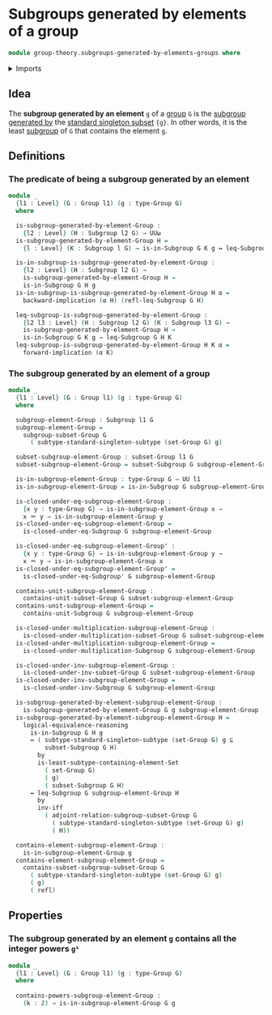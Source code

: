 # Subgroups generated by elements of a group

```agda
module group-theory.subgroups-generated-by-elements-groups where
```

<details><summary>Imports</summary>

```agda
open import elementary-number-theory.integers

open import foundation.identity-types
open import foundation.logical-equivalences
open import foundation.singleton-subtypes
open import foundation.subtypes
open import foundation.universe-levels

open import group-theory.groups
open import group-theory.subgroups
open import group-theory.subgroups-generated-by-subsets-groups
open import group-theory.subsets-groups
```

</details>

## Idea

The **subgroup generated by an element** `g` of a
[group](group-theory.groups.md) `G` is the
[subgroup generated by](group-theory.subgroups-generated-by-subsets-groups.md)
the [standard singleton subset](foundation.singleton-subtypes.md) `{g}`. In
other words, it is the least [subgroup](group-theory.subgroups.md) of `G` that
contains the element `g`.

## Definitions

### The predicate of being a subgroup generated by an element

```agda
module _
  {l1 : Level} (G : Group l1) (g : type-Group G)
  where

  is-subgroup-generated-by-element-Group :
    {l2 : Level} (H : Subgroup l2 G) → UUω
  is-subgroup-generated-by-element-Group H =
    {l : Level} (K : Subgroup l G) → is-in-Subgroup G K g ↔ leq-Subgroup G H K

  is-in-subgroup-is-subgroup-generated-by-element-Group :
    {l2 : Level} (H : Subgroup l2 G) →
    is-subgroup-generated-by-element-Group H →
    is-in-Subgroup G H g
  is-in-subgroup-is-subgroup-generated-by-element-Group H α =
    backward-implication (α H) (refl-leq-Subgroup G H)

  leq-subgroup-is-subgroup-generated-by-element-Group :
    {l2 l3 : Level} (H : Subgroup l2 G) (K : Subgroup l3 G) →
    is-subgroup-generated-by-element-Group H →
    is-in-Subgroup G K g → leq-Subgroup G H K
  leq-subgroup-is-subgroup-generated-by-element-Group H K α =
    forward-implication (α K)
```

### The subgroup generated by an element of a group

```agda
module _
  {l1 : Level} (G : Group l1) (g : type-Group G)
  where

  subgroup-element-Group : Subgroup l1 G
  subgroup-element-Group =
    subgroup-subset-Group G
      ( subtype-standard-singleton-subtype (set-Group G) g)

  subset-subgroup-element-Group : subset-Group l1 G
  subset-subgroup-element-Group = subset-Subgroup G subgroup-element-Group

  is-in-subgroup-element-Group : type-Group G → UU l1
  is-in-subgroup-element-Group = is-in-Subgroup G subgroup-element-Group

  is-closed-under-eq-subgroup-element-Group :
    {x y : type-Group G} → is-in-subgroup-element-Group x →
    x ＝ y → is-in-subgroup-element-Group y
  is-closed-under-eq-subgroup-element-Group =
    is-closed-under-eq-Subgroup G subgroup-element-Group

  is-closed-under-eq-subgroup-element-Group' :
    {x y : type-Group G} → is-in-subgroup-element-Group y →
    x ＝ y → is-in-subgroup-element-Group x
  is-closed-under-eq-subgroup-element-Group' =
    is-closed-under-eq-Subgroup' G subgroup-element-Group

  contains-unit-subgroup-element-Group :
    contains-unit-subset-Group G subset-subgroup-element-Group
  contains-unit-subgroup-element-Group =
    contains-unit-Subgroup G subgroup-element-Group

  is-closed-under-multiplication-subgroup-element-Group :
    is-closed-under-multiplication-subset-Group G subset-subgroup-element-Group
  is-closed-under-multiplication-subgroup-element-Group =
    is-closed-under-multiplication-Subgroup G subgroup-element-Group

  is-closed-under-inv-subgroup-element-Group :
    is-closed-under-inv-subset-Group G subset-subgroup-element-Group
  is-closed-under-inv-subgroup-element-Group =
    is-closed-under-inv-Subgroup G subgroup-element-Group

  is-subgroup-generated-by-element-subgroup-element-Group :
    is-subgroup-generated-by-element-Group G g subgroup-element-Group
  is-subgroup-generated-by-element-subgroup-element-Group H =
    logical-equivalence-reasoning
      is-in-Subgroup G H g
      ↔ ( subtype-standard-singleton-subtype (set-Group G) g ⊆
          subset-Subgroup G H)
        by
        is-least-subtype-containing-element-Set
          ( set-Group G)
          ( g)
          ( subset-Subgroup G H)
      ↔ leq-Subgroup G subgroup-element-Group H
        by
        inv-iff
          ( adjoint-relation-subgroup-subset-Group G
            ( subtype-standard-singleton-subtype (set-Group G) g)
            ( H))

  contains-element-subgroup-element-Group :
    is-in-subgroup-element-Group g
  contains-element-subgroup-element-Group =
    contains-subset-subgroup-subset-Group G
      ( subtype-standard-singleton-subtype (set-Group G) g)
      ( g)
      ( refl)
```

## Properties

### The subgroup generated by an element `g` contains all the integer powers `gᵏ`

```agda
module _
  {l1 : Level} (G : Group l1) (g : type-Group G)
  where
  
  contains-powers-subgroup-element-Group :
    (k : ℤ) → is-in-subgroup-element-Group G g
```

